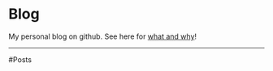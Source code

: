# Blog
My personal blog on github. See here for [what and why](https://github.com/deepakkarki/blog/blob/master/why.md)!

--------

#Posts
